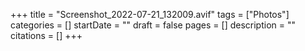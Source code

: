 +++
title = "Screenshot_2022-07-21_132009.avif"
tags = ["Photos"]
categories = []
startDate = ""
draft = false
pages = []
description = ""
citations = []
+++
